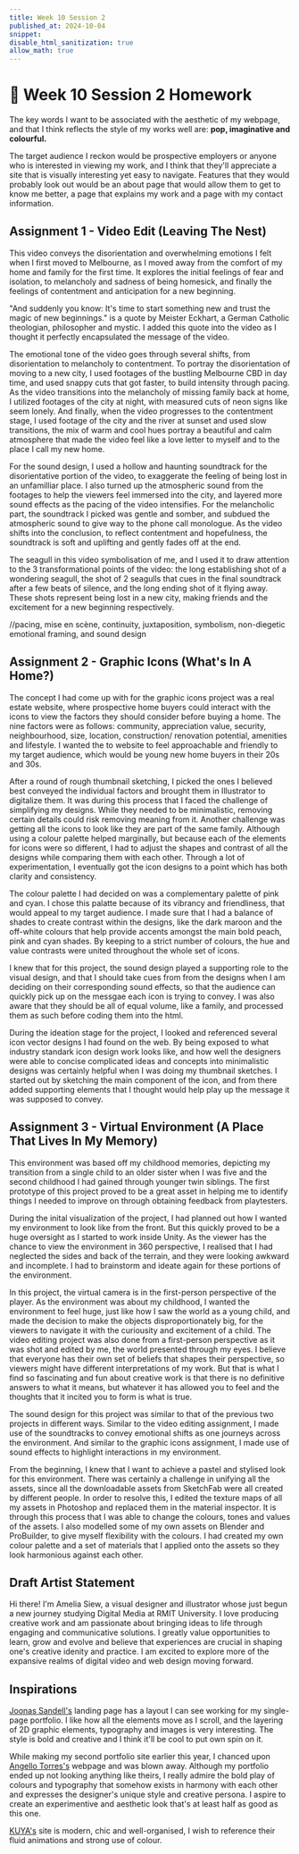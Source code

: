 ```yaml
---
title: Week 10 Session 2
published_at: 2024-10-04
snippet: 
disable_html_sanitization: true
allow_math: true
---
```


# :page_with_curl: Week 10 Session 2 Homework 

The key words I want to be associated with the aesthetic of my webpage, and that I think reflects the style of my works well are: <b>pop, imaginative and colourful.</b>

The target audience I reckon would be prospective employers or anyone who is interested in viewing my work, and I think that they'll appreciate a site that is visually interesting yet easy to navigate. Features that they would probably look out would be an about page that would allow them to get to know me better, a page that explains my work and a page with my contact information.

## Assignment 1 - Video Edit (Leaving The Nest)

This video conveys the disorientation and overwhelming emotions I felt when I first moved to Melbourne, as I moved away from the comfort of my home and family for the first time. It explores the initial feelings of fear and isolation, to melancholy and sadness of being homesick, and finally the feelings of contentment and anticipation for a new beginning.

"And suddenly you know: It's time to start something new and trust the magic of new beginnings." is a quote by Meister Eckhart, a German Catholic theologian, philosopher and mystic. I added this quote into the video as I thought it perfectly encapsulated the message of the video.

The emotional tone of the video goes through several shifts, from disorientation to melancholy to contentment. To portray the disorientation of moving to a new city, I used footages of the bustling Melbourne CBD in day time, and used snappy cuts that got faster, to build intensity through pacing. As the video transitions into the melancholy of missing family back at home, I utilized footages of the city at night, with measured cuts of neon signs like seem lonely. And finally, when the video progresses to the contentment stage, I used footage of the city and the river at sunset and used slow transitions, the mix of warm and cool hues portray a beautiful and calm atmosphere that made the video feel like a love letter to myself and to the place I call my new home. 

For the sound design, I used a hollow and haunting soundtrack for the disorientative portion of the video, to exaggerate the feeling of being lost in an unfamilliar place. I also turned up the atmospheric sound from the footages to help the viewers feel immersed into the city, and layered more sound effects as the pacing of the video intensifies. For the melancholic part, the soundtrack I picked was gentle and somber, and subdued the atmospheric sound to give way to the phone call monologue. As the video shifts into the conclusion, to reflect contentment and hopefulness, the soundtrack is soft and uplifting and gently fades off at the end.

The seagull in this video symbolisation of me, and I used it to draw attention to the 3 transformational points of the video: the long establishing shot of a wondering seagull, the shot of 2 seagulls that cues in the final soundtrack after a few beats of silence, and the long ending shot of it flying away. These shots represent being lost in a new city, making friends and the excitement for a new beginning respectively.

//pacing, mise en scène, continuity, juxtaposition, symbolism, non-diegetic emotional framing, and sound design

## Assignment 2 - Graphic Icons (What's In A Home?)

The concept I had come up with for the graphic icons project was a real estate website, where prospective home buyers could interact with the icons to view the factors they should consider before buying a home. The nine factors were as follows: community, appreciation value, security, neighbourhood, size, location, construction/ renovation potential, amenities and lifestyle. I wanted the to website to feel approachable and friendly to my target audience, which would be young new home buyers in their 20s and 30s.

After a round of rough thumbnail sketching, I picked the ones I believed best conveyed the individual factors and brought them in Illustrator to digitalize them. It was during this process that I faced the challenge of simplifying my designs. While they needed to be minimalistic, removing certain details could risk removing meaning from it. Another challenge was getting all the icons to look like they are part of the same family. Although using a colour palette helped marginally, but because each of the elements for icons were so different, I had to adjust the shapes and contrast of all the designs while comparing them with each other.  Through a lot of experimentation, I eventually got the icon designs to a point which has both clarity and consistency.

The colour palette I had decided on was a complementary palette of pink and cyan. I chose this palatte because of its vibrancy and friendliness, that would appeal to my target audience. I made sure that I had a balance of shades to create contrast within the designs, like the dark maroon and the off-white colours that help provide accents amongst the main bold peach, pink and cyan shades. By keeping to a strict number of colours, the hue and value contrasts were united throughout the whole set of icons.

I knew that for this project, the sound design played a supporting role to the visual design, and that I should take cues from from the designs when I am deciding on their corresponding sound effects, so that the audience can quickly pick up on the messgae each icon is trying to convey. I was also aware that they should be all of equal volume, like a family, and processed them as such before coding them into the html. 

During the ideation stage for the project, I looked and referenced several icon vector designs I had found on the web. By being exposed to what industry standark icon design work looks like, and how well the designers were able to concise complicated ideas and concepts into minimalistic designs was certainly helpful when I was doing my thumbnail sketches. I started out by sketching the main component of the icon, and from there added supporting elements that I thought would help play up the message it was supposed to convey.

## Assignment 3 - Virtual Environment (A Place That Lives In My Memory)

This environment was based off my childhood memories, depicting my transition from a single child to an older sister when I was five and the second childhood I had gained through younger twin siblings. The first prototype of this project proved to be a great asset in helping me to identify things I needed to improve on through obtaining feedback from playtesters. 

During the inital visualization of the project, I had planned out how I wanted my environment to look like from the front. But this quickly proved to be a huge oversight as I started to work inside Unity. As the viewer has the chance to view the environment in 360 perspective, I realised that I had neglected the sides and back of the terrain, and they were looking awkward and incomplete. I had to brainstorm and ideate again for these portions of the environment.

In this project, the virtual camera is in the first-person perspective of the player. As the environment was about my childhood, I wanted the environment to feel huge, just like how I saw the world as a young child, and made the decision to make the objects disproportionately big, for the viewers to navigate it with the curiousity and excitement of a child.  The video editing project was also done from a first-person perspective as it was shot and edited by me, the world presented through my eyes. I believe that everyone has their own set of beliefs that shapes their perspective, so viewers might have different interpretations of my work. But that is what I find so fascinating and fun about creative work is that there is no definitive answers to what it means, but whatever it has allowed you to feel and the thoughts that it incited you to form is what is true.

The sound design for this project was similar to that of the previous two projects in different ways. Similar to the video editing assignment, I made use of the soundtracks to convey emotional shifts as one journeys across the environment. And similar to the graphic icons assignment, I made use of sound effects to highlight interactions in my environment. 

From the beginning, I knew that I want to achieve a pastel and stylised look for this environment. There was certainly a challenge in unifying all the assets, since all the downloadable assets from SketchFab were all created by different people. In order to resolve this, I edited the texture maps of all my assets in Photoshop and replaced them in the material inspector. It is through this process that I was able to change the colours, tones and values of the assets. I also modelled some of my own assets on Blender and ProBuilder, to give myself flexibility with the colours. I had created my own colour palette and a set of materials that I applied onto the assets so they look harmonious against each other. 

## Draft Artist Statement 

Hi there! I'm Amelia Siew, a visual designer and illustrator whose just begun a new journey studying Digital Media at RMIT University. I love producing creative work and am passionate about bringing ideas to life through engaging and communicative solutions. I greatly value opportunities to learn, grow and evolve and believe that experiences are crucial in shaping one's creative idenity and practice. I am excited to explore more of the expansive realms of digital video and web design moving forward.

## Inspirations

[Joonas Sandell's](https://joonassandell.com/) landing page has a layout I can see working for my single-page portfolio. I like how all the elements move as I scroll, and the layering of 2D graphic elements, typography and images is very interesting. The style is bold and creative and I think it'll be cool to put own spin on it.

While making my second portfolio site earlier this year, I chanced upon [Angello Torres's](https://angellotorres.com/) webpage and was blown away. Although my portfolio ended up not looking anything like theirs, I really admire the bold play of colours and typography that somehow exists in harmony with each other and expresses the designer's unique style and creative persona. I aspire to create an experimentive and aesthetic look that's at least half as good as this one.

[KUYA's](https://www.hellokuya.co/) site is modern, chic and well-organised, I wish to reference their fluid animations and strong use of colour.
